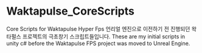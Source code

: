 # Waktapulse_CoreScripts
Core Scripts for Waktapulse Hyper Fps
언리얼 엔진으로 이전하기 전 진행되던 왁타펄스 프로젝트의 극초창기 스크립트들입니다.
These are my initial scripts in unity c# before the Waktapulse FPS project was moved to Unreal Engine.
